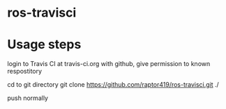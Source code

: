 # ros-travisci

Usage steps
==============

login to Travis CI at travis-ci.org with github, give permission to known respostitory

cd to git directory
git clone https://github.com/raptor419/ros-travisci.git ./

push normally
